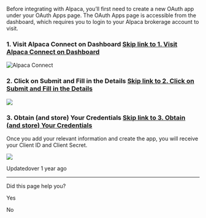 Before integrating with Alpaca, you’ll first need to create a new OAuth app under your OAuth Apps page. The OAuth Apps page is accessible from the dashboard, which requires you to login to your Alpaca brokerage account to visit.

### 1\. Visit Alpaca Connect on Dashboard   [Skip link to 1. Visit Alpaca Connect on Dashboard](https://docs.alpaca.markets/docs/registering-your-app\#1-visit-alpaca-connect-on-dashboard)

![Alpaca Connect](https://files.readme.io/224a3dc-20230627_connect.png)

### 2\. Click on Submit and Fill in the Details   [Skip link to 2. Click on Submit and Fill in the Details](https://docs.alpaca.markets/docs/registering-your-app\#2-click-on-submit-and-fill-in-the-details)

![](https://files.readme.io/824cdd8-Screenshot_2023-05-09_at_13.41.56.png)

### 3\. Obtain (and store) Your Credentials   [Skip link to 3. Obtain (and store) Your Credentials](https://docs.alpaca.markets/docs/registering-your-app\#3-obtain-and-store-your-credentials)

Once you add your relevant information and create the app, you will receive your Client ID and Client Secret.

![](https://files.readme.io/7db8c14-Screenshot_2023-05-09_at_13.45.51.png)

Updatedover 1 year ago

* * *

Did this page help you?

Yes

No